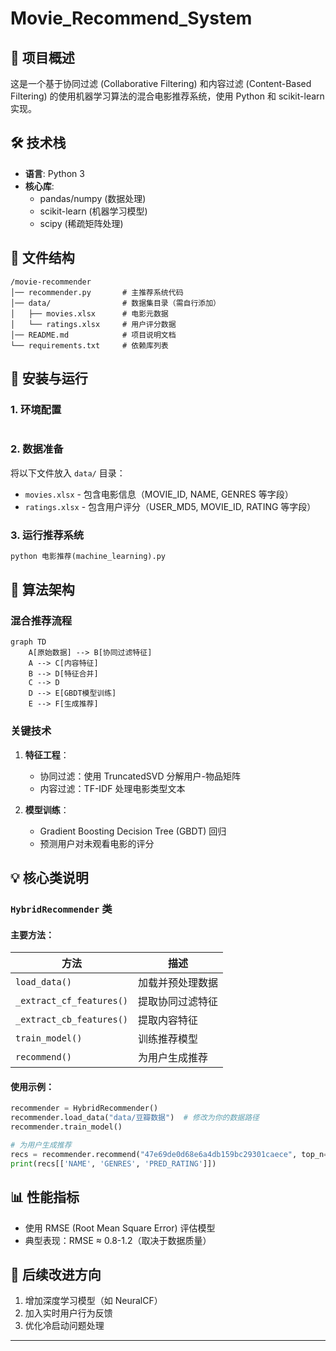 # Movie_Recommend_System

## 📌 项目概述
这是一个基于协同过滤 (Collaborative Filtering) 和内容过滤 (Content-Based Filtering) 的使用机器学习算法的混合电影推荐系统，使用 Python 和 scikit-learn 实现。

## 🛠️ 技术栈
- **语言**: Python 3
- **核心库**: 
  - pandas/numpy (数据处理)
  - scikit-learn (机器学习模型)
  - scipy (稀疏矩阵处理)

## 📂 文件结构
```
/movie-recommender
│── recommender.py       # 主推荐系统代码
│── data/                # 数据集目录（需自行添加）
│   ├── movies.xlsx      # 电影元数据
│   └── ratings.xlsx     # 用户评分数据
│── README.md            # 项目说明文档
└── requirements.txt     # 依赖库列表
```

## 🔧 安装与运行

### 1. 环境配置
```pychram
```

### 2. 数据准备
将以下文件放入 `data/` 目录：
- `movies.xlsx` - 包含电影信息（MOVIE_ID, NAME, GENRES 等字段）
- `ratings.xlsx` - 包含用户评分（USER_MD5, MOVIE_ID, RATING 等字段）

### 3. 运行推荐系统
```python
python 电影推荐(machine_learning).py
```

## 🧠 算法架构

### 混合推荐流程
```mermaid
graph TD
    A[原始数据] --> B[协同过滤特征]
    A --> C[内容特征]
    B --> D[特征合并]
    C --> D
    D --> E[GBDT模型训练]
    E --> F[生成推荐]
```

### 关键技术
1. **特征工程**：
   - 协同过滤：使用 TruncatedSVD 分解用户-物品矩阵
   - 内容过滤：TF-IDF 处理电影类型文本

2. **模型训练**：
   - Gradient Boosting Decision Tree (GBDT) 回归
   - 预测用户对未观看电影的评分

## 💡 核心类说明

### `HybridRecommender` 类

#### 主要方法：
| 方法 | 描述 |
|------|------|
| `load_data()` | 加载并预处理数据 |
| `_extract_cf_features()` | 提取协同过滤特征 |
| `_extract_cb_features()` | 提取内容特征 |
| `train_model()` | 训练推荐模型 |
| `recommend()` | 为用户生成推荐 |

#### 使用示例：
```python
recommender = HybridRecommender()
recommender.load_data("data/豆瓣数据")  # 修改为你的数据路径
recommender.train_model()

# 为用户生成推荐
recs = recommender.recommend("47e69de0d68e6a4db159bc29301caece", top_n=5)
print(recs[['NAME', 'GENRES', 'PRED_RATING']])
```

## 📊 性能指标
- 使用 RMSE (Root Mean Square Error) 评估模型
- 典型表现：RMSE ≈ 0.8-1.2（取决于数据质量）

## 🚀 后续改进方向
1. 增加深度学习模型（如 NeuralCF）
2. 加入实时用户行为反馈
3. 优化冷启动问题处理



---
